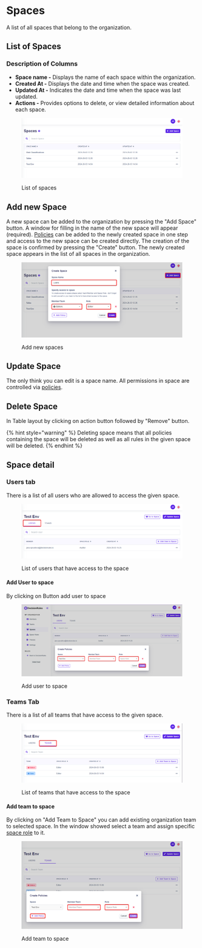 # Spaces

A list of all spaces that belong to the organization.

## List of Spaces

### **Description of Columns**

* **Space name -** Displays the name of each space within the organization.
* **Created At -** Displays the date and time when the space was created.
* **Updated At -** Indicates the date and time when the space was last updated.
* **Actions -** Provides options to delete, or view detailed information about each space.

<figure><img src="../.gitbook/assets/space_list.png" alt=""><figcaption><p>List of spaces</p></figcaption></figure>

## Add new Space

A new space can be added to the organization by pressing the "Add Space" button. A window for filling in the name of the new space will appear (required). [Policies](policies.md) can be added to the newly created space in one step and access to the new space can be created directly. The creation of the space is confirmed by pressing the "Create" button. The newly created space appears in the list of all spaces in the organization.

<figure><img src="../.gitbook/assets/add_new_space.png" alt=""><figcaption><p>Add new spaces</p></figcaption></figure>

## Update Space

The only think you can edit is a space name. All permissions in space are controlled via [policies](policies.md).

## Delete Space

In Table layout by clicking on action button followed by "Remove" button.

{% hint style="warning" %}
Deleting space means that all policies containing the space will be deleted as well as all rules in the given space will be deleted.
{% endhint %}

## Space detail

### Users tab

There is a list of all users who are allowed to access the given space.&#x20;

<figure><img src="../.gitbook/assets/chrome_w6JTj9PQzU.png" alt=""><figcaption><p>List of users that have access to the space</p></figcaption></figure>

#### Add User to space

By clicking on Button add user to space

<figure><img src="../.gitbook/assets/add_user_to_space.png" alt=""><figcaption><p>Add user to space</p></figcaption></figure>

### Teams Tab

There is a list of all teams that have access to the given space.

<figure><img src="../.gitbook/assets/chrome_7exhl3eVVm.png" alt=""><figcaption><p>List of teams that have access to the space</p></figcaption></figure>

#### Add team to space

By clicking on "Add Team to Space" you can add existing organization team to selected space. In the window showed select a team and assign specific [space role](space-roles.md) to it.

<figure><img src="../.gitbook/assets/add team to space.png" alt=""><figcaption><p>Add team to space</p></figcaption></figure>

